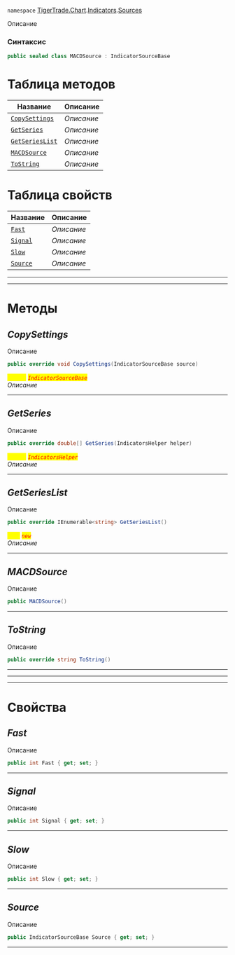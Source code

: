 
`namespace` [TigerTrade.Chart](../../../TigerTrade.Chart.md).[Indicators](../../../TigerTrade.Chart/Indicators.md).[Sources](../../../TigerTrade.Chart/Indicators/Sources.md)


Описание

### Синтаксис
```csharp
public sealed class MACDSource : IndicatorSourceBase
```


# Таблица методов
| Название | Описание |
| --- | --- |
| [`CopySettings`](./MACDSource.cs/Методы/CopySettings.md) | *Описание* |
| [`GetSeries`](./MACDSource.cs/Методы/GetSeries.md) | *Описание* |
| [`GetSeriesList`](./MACDSource.cs/Методы/GetSeriesList.md) | *Описание* |
| [`MACDSource`](./MACDSource.cs/Методы/MACDSource.md) | *Описание* |
| [`ToString`](./MACDSource.cs/Методы/ToString.md) | *Описание* |

# Таблица свойств
| Название | Описание |
| --- | --- |
| [`Fast`](./MACDSource.cs/Свойства/Fast.md) | *Описание* |
| [`Signal`](./MACDSource.cs/Свойства/Signal.md) | *Описание* |
| [`Slow`](./MACDSource.cs/Свойства/Slow.md) | *Описание* |
| [`Source`](./MACDSource.cs/Свойства/Source.md) | *Описание* |





***  
***  
# Методы

## *CopySettings*
Описание

```csharp
public override void CopySettings(IndicatorSourceBase source)
```

<mark style="color:yellow;">`source`</mark> <mark style="color:red;">*`IndicatorSourceBase`*</mark>  
 *Описание*  


***                

## *GetSeries*
Описание

```csharp
public override double[] GetSeries(IndicatorsHelper helper)
```
<mark style="color:yellow;">`helper`</mark> <mark style="color:red;">*`IndicatorsHelper`*</mark>  
 *Описание*  


***                

## *GetSeriesList*
Описание

```csharp
public override IEnumerable<string> GetSeriesList()
```
<mark style="color:yellow;">`List`</mark> <mark style="color:red;">*`new`*</mark>  
 *Описание*  


***                

## *MACDSource*
Описание

```csharp
public MACDSource()
```

***                

## *ToString*
Описание

```csharp
public override string ToString()
```

***                
***
  ***
  # Свойства

## *Fast*
Описание

```csharp
public int Fast { get; set; }
```
***

## *Signal*
Описание

```csharp
public int Signal { get; set; }
```
***

## *Slow*
Описание

```csharp
public int Slow { get; set; }
```
***

## *Source*
Описание

```csharp
public IndicatorSourceBase Source { get; set; }
```
***

